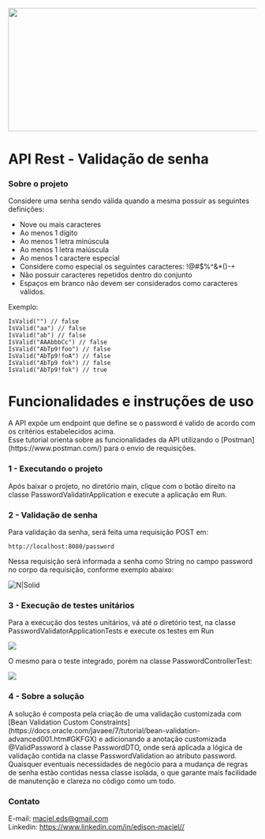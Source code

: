 <p align="center"><img width="600" height="250" src="https://i.ibb.co/jGsyd3p/1-0-Hyu03i97p-VH5-TCwlsc-Ag.png"></p>








<h1 class="code-line" data-line-start=0 data-line-end=1 ><a id="Desafio 1: Strings"></a>API Rest - Validação de senha</h1>
<h3 class="code-line" data-line-start=2 data-line-end=3 ><a id="Sobre_o_projeto"></a>Sobre o projeto</h3>
<p class="has-line-data" data-line-start="5" data-line-end="6">Considere uma senha sendo válida quando a mesma possuir as seguintes definições:

<ul>
<li class="has-line-data" data-line-start="14" data-line-end="15">Nove ou mais caracteres</li>
<li class="has-line-data" data-line-start="15" data-line-end="16">Ao menos 1 dígito</li>
<li class="has-line-data" data-line-start="16" data-line-end="17">Ao menos 1 letra minúscula</li>
<li class="has-line-data" data-line-start="18" data-line-end="19">Ao menos 1 letra maiúscula</li>
<li class="has-line-data" data-line-start="19" data-line-end="20">Ao menos 1 caractere especial</li>
<li class="has-line-data" data-line-start="20" data-line-end="21">Considere como especial os seguintes caracteres: !@#$%^&*()-+</li>
<li class="has-line-data" data-line-start="21" data-line-end="23">Não possuir caracteres repetidos dentro do conjunto</li>
<li class="has-line-data" data-line-start="22" data-line-end="23">Espaços em branco não devem ser considerados como caracteres válidos.</li>
</ul>

Exemplo:

<pre><code class="has-line-data" data-line-start="33" data-line-end="35" class="language-sh">IsValid("") // false  
IsValid("aa") // false  
IsValid("ab") // false  
IsValid("AAAbbbCc") // false  
IsValid("AbTp9!foo") // false  
IsValid("AbTp9!foA") // false
IsValid("AbTp9 fok") // false
IsValid("AbTp9!fok") // true
</code></pre>

<h1 class="code-line" data-line-start=23 data-line-end=24 ><a id="Funcionalidades_23"></a>Funcionalidades e instruções de uso</h1>
<p class="has-line-data" data-line-start="25" data-line-end="28">A API expõe um endpoint que define se o password é valido de acordo com os critérios estabelecidos acima.
<br>Esse tutorial orienta sobre as funcionalidades da API utilizando o [Postman](https://www.postman.com/) para o envio de requisições.<br>




<h3 class="code-line" data-line-start=29 data-line-end=30 ><a id="1__Criao_de_usurio_29"></a>1 - Executando o projeto</h3>
<p class="has-line-data" data-line-start="31" data-line-end="32">Após baixar o projeto, no diretório main, clique com o botão direito na classe PasswordValidatirApplication e execute a aplicação em Run.</p>

<h3 class="code-line" data-line-start=29 data-line-end=30 ><a id="1__Criao_de_usurio_29"></a>2 - Validação de senha</h3>
<p class="has-line-data" data-line-start="31" data-line-end="32">Para validação da senha, será feita uma requisição POST em:</p>
<pre><code class="has-line-data" data-line-start="33" data-line-end="35" class="language-sh">http://localhost:<span class="hljs-number">8080</span>/password 
</code></pre>
<p class="has-line-data" data-line-start="35" data-line-end="36">Nessa requisição será informada a senha como String no campo password no corpo da requisição, conforme exemplo abaixo:</p>

<p class="has-line-data" data-line-start="37" data-line-end="38"><img src="https://thumbs2.imgbox.com/6b/bb/njsQlogd_t.png" alt="N|Solid"></p>

<h3 class="code-line" data-line-start=29 data-line-end=30 ><a id="1__Criao_de_usurio_29"></a>3 - Execução de testes unitários</h3>
<p class="has-line-data" data-line-start="31" data-line-end="32">Para a execução dos testes unitários, vá até o diretório test, na classe PasswordValidatorApplicationTests e execute os testes em Run</p>

<p class="has-line-data" data-line-start="37" data-line-end="38"><img src="https://thumbs2.imgbox.com/e4/33/qQPNCwdd_t.png"></p>

<p class="has-line-data" data-line-start="31" data-line-end="32">O mesmo para o teste integrado, porém na classe PasswordControllerTest:</p>

<p class="has-line-data" data-line-start="37" data-line-end="38"><img src="https://thumbs2.imgbox.com/ec/40/rYwKyLwl_t.png"></p>


<h3 class="code-line" data-line-start=29 data-line-end=30 ><a id="1__Criao_de_usurio_29"></a>4 - Sobre a solução</h3>
<p class="has-line-data" data-line-start="31" data-line-end="32">A solução é composta pela criação de uma validação customizada com [Bean Validation Custom Constraints](https://docs.oracle.com/javaee/7/tutorial/bean-validation-advanced001.htm#GKFGX) e adicionando a anotação customizada @ValidPassword à classe PasswordDTO, 
onde será aplicada a lógica de validação contida na classe PasswordValidation ao atributo password. Quaisquer eventuais necessidades de negócio para a mudança de regras de senha estão contidas nessa classe isolada, o que garante mais facilidade de manutenção e clareza no código como um todo.</p>




















<h3 class="code-line" data-line-start=86 data-line-end=87 ><a id="Contato_86"></a>Contato</h3>
<p class="has-line-data" data-line-start="88" data-line-end="90">E-mail: <a href="mailto:maciel.eds@gmail.com">maciel.eds@gmail.com</a><br>
Linkedin: <a href="https://www.linkedin.com/in/edison-maciel-6a83a14a/">https://www.linkedin.com/in/edison-maciel//</a></p>
